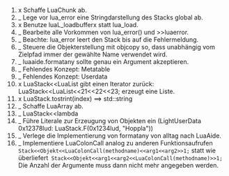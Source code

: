 
1. x Schaffe LuaChunk ab.
1. _ Lege vor lua_error eine Stringdarstellung des Stacks global ab.
1. x Benutze luaL_loadbufferx statt lua_load.
1. _ Bearbeite alle Vorkommen von lua_error() und >>luaerror.
1. _ Beachte: lua_error leert den Stack bis auf die Fehlermeldung.
1. _ Steuere die Objekterstellung mit objcopy so, dass unabhängig vom Zielpfad immer der gewählte Name verwendet wird.
1. _ luaaide.formatany sollte genau ein Argument akzeptieren.
1. _ Fehlendes Konzept: Metatable
1. _ Fehlendes Konzept: Userdata
1. x LuaStack<<LuaList gibt einen Iterator zurück: LuaStack<<LuaList<<21<<22<<23; erzeugt eine Liste.
1. x LuaStack.tostrint(index) ==> std::string
1. _ Schaffe LuaArray ab.
1. _ LuaStack<<lambda
1. _ Führe Literale zur Erzeugung von Objekten ein (LightUserData 0x12378lud: LuaStack.F(0x1234lud, "Hoppla"))
1. _ Verlege die Implementierung von formatany von alltag nach LuaAide.
1. _ Implementiere LuaColonCall analog zu anderen Funktionsaufrufen```
     Stack<<Objekt<<LuaColonCall(methodname)<<arg1<<arg2>>1;``` statt wie überliefert```
     Stack<<Objekt<<arg1<<arg2<<LuaColonCall(methodname)>>1;``` Die Anzahl
     der Argumente muss dann nicht mehr angegeben werden.
